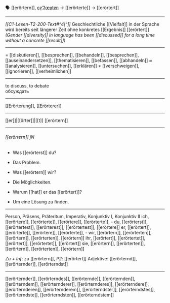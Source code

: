 🗣️ [[erörtern]], [ɛɐ̯ˈʔœʁtɐn](https://youglish.com/pronounce/erörtern/german) → [[erörterte]] → [[erörtert]]

---
*[[C1-Lesen-T2-200-Text#^4|^]]* Geschlechtliche [[Vielfalt]] in der Sprache wird bereits seit längerer Zeit ohne konkretes [[Ergebnis]] [[erörtert]]
*(Gender [[diversity]] in language has been [[discussed]] for a long time without a concrete [[result]])*

---
= [[diskutieren]], [[besprechen]], [[behandeln]], [[besprechen]], [[auseinandersetzen]], [[thematisieren]], [[befassen]], [[abhandeln]]
≈ [[analysieren]], [[untersuchen]], [[erklären]]
≠ [[verschweigen]], [[ignorieren]], [[verheimlichen]]

---
to discuss, to debate  
обсуждать

---
[[Erörterung]], [[Erörterer]]

---
[[er]]|[[örter]]|[[t]]
[[erörtern]]


---
###### [[erörtern]] jN
- Was [[erörterst]] du?
- Das Problem.

- Was [[erörtern]] wir?
- Die Möglichkeiten.

- Warum [[hat]] er das [[erörtert]]?
- Um eine Lösung zu finden.

---
Person, Präsens, Präteritum, Imperativ, Konjunktiv I, Konjunktiv II
ich, [[erörtere]], [[erörterte]], [[erörtere]], [[erörterte]], -
du, [[erörterst]], [[erörtertest]], [[erörterest]], [[erörtertest]], [[erörtere]]
er, [[erörtert]], [[erörterte]], [[erörtere]], [[erörterte]], -
wir, [[erörtern]], [[erörterten]], [[erörtern]], [[erörterten]], [[erörtern]]
ihr, [[erörtert]], [[erörtertet]], [[erörtert]], [[erörtertet]], [[erörtert]]
sie, [[erörtern]], [[erörterten]], [[erörtern]], [[erörterten]], [[erörtern]]

*Zu + Inf*: zu [[erörtern]], *P2*: [[erörtert]]
Adjektive: [[erörternd]], [[erörternder]], [[erörterndst]]

---
[[erörternder]], [[erörterndes]], [[erörternde]], [[erörternden]], [[erörterndem]], [[erörternderer]], [[erörternderes]], [[erörterndere]], [[erörternderen]], [[erörternderem]], [[erörterndster]], [[erörterndstes]], [[erörterndste]], [[erörterndsten]], [[erörterndstem]]